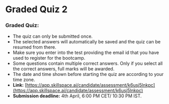 # Graded Quiz 2

### Graded Quiz:

* The quiz can only be submitted once.
* The selected answers will automatically be saved and the quiz can be resumed from there.&#x20;
* Make sure you enter into the test providing the email id that you have used to register for the bootcamp.
* Some questions contain multiple correct answers. Only if you select all the correct answers, full marks will be awarded.
* The date and time shown before starting the quiz are according to your time zone.
* **Link:** [https://app.skillspace.ai/candidate/assessment/k6usj5lnkpc](https://app.skillspace.ai/candidate/assessment/k6usj5lnkpc)
* **Submission deadline:** 4th April, 6:00 PM CET/ 10:30 PM IST.
